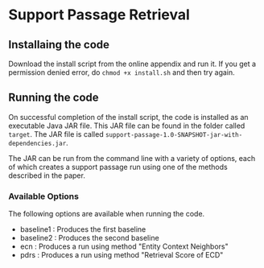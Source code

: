 # Support Passage Retrieval
## Installaing the code
Download the install script from the online appendix and run it. If you get a permission denied error, do `chmod +x install.sh` and then try again.

## Running the code
On successful completion of the install script, the code is installed as an executable Java JAR file. This JAR file can be found in the folder called `target`. The JAR file is called `support-passage-1.0-SNAPSHOT-jar-with-dependencies.jar`. 

The JAR can be run from the command line with a variety of options, each of which creates a support passage run using one of the methods described in the paper.

### Available Options
The following options are available when running the code.
- baseline1 : Produces the first baseline
- baseline2 : Produces the second baseline
- ecn       : Produces a run using method "Entity Context Neighbors"
- pdrs      : Produces a run using method "Retrieval Score of ECD"
